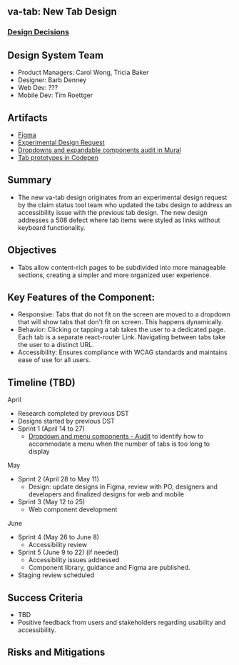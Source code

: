 ## va-tab: New Tab Design

### [Design Decisions](https://github.com/department-of-veterans-affairs/va.gov-team/blob/master/products/design-system-forms-library/products/components/va-tabs/design-decisions.md)

## Design System Team
- Product Managers: Carol Wong, Tricia Baker
- Designer: Barb Denney
- Web Dev: ???
- Mobile Dev: Tim Roettger 
  
## Artifacts
- [Figma](https://www.figma.com/design/afurtw4iqQe6y4gXfNfkkk/VADS-Component-Library?node-id=24991-2000&p=f)
- [Experimental Design Request](https://github.com/department-of-veterans-affairs/vets-design-system-documentation/issues/2346)
- [Dropdowns and expandable components audit in Mural](https://app.mural.co/t/departmentofveteransaffairs9999/m/departmentofveteransaffairs9999/1745526301433/147ef4e2490afbb999981a3cd80452f3a4871e4f?sender=uc445c662daeb45814b8d8356)
- [Tab prototypes in Codepen](https://codepen.io/collection/NKxJBM)

## Summary
- The new va-tab design originates from an experimental design request by the claim status tool team who updated the tabs design to address an accessibility issue with the previous tab design. The new design addresses a 508 defect where tab items were styled as links without keyboard functionality. 
  
## Objectives
- Tabs allow content-rich pages to be subdivided into more manageable sections, creating a simpler and more organized user experience.


## Key Features of the Component:
- Responsive: Tabs that do not fit on the screen are moved to a dropdown that will show tabs that don't fit on screen. This happens dynamically.
- Behavior: Clicking or tapping a tab takes the user to a dedicated page. Each tab is a separate react-router Link. Navigating between tabs take the user to a distinct URL.
- Accessibility: Ensures compliance with WCAG standards and maintains ease of use for all users.

## Timeline (TBD)
April 
- Research completed by previous DST
- Designs started by previous DST
- Sprint 1 (April 14 to 27)
	- [Dropdown and menu components - Audit](https://github.com/department-of-veterans-affairs/vets-design-system-documentation/issues/4040) to identify how to accommodate a menu when the number of tabs is too long to display

May
- Sprint 2 (April 28 to May 11)
	- Design: update designs in Figma,  review with PO, designers and developers and finalized designs for web and mobile
- Sprint 3 (May 12 to 25)
	- Web component development 

June
- Sprint 4 (May 26 to June 8)
	- Accessibility review
- Sprint 5 (June 9 to 22) (if needed)
	- Accessibility issues addressed
	- Component library, guidance and Figma are published. 
- Staging review scheduled 



## Success Criteria
- TBD
- Positive feedback from users and stakeholders regarding usability and accessibility.

## Risks and Mitigations

